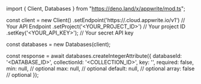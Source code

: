 import { Client, Databases } from "https://deno.land/x/appwrite/mod.ts";

const client = new Client()
    .setEndpoint('https://<REGION>.cloud.appwrite.io/v1') // Your API Endpoint
    .setProject('<YOUR_PROJECT_ID>') // Your project ID
    .setKey('<YOUR_API_KEY>'); // Your secret API key

const databases = new Databases(client);

const response = await databases.createIntegerAttribute({
    databaseId: '<DATABASE_ID>',
    collectionId: '<COLLECTION_ID>',
    key: '',
    required: false,
    min: null, // optional
    max: null, // optional
    default: null, // optional
    array: false // optional
});
